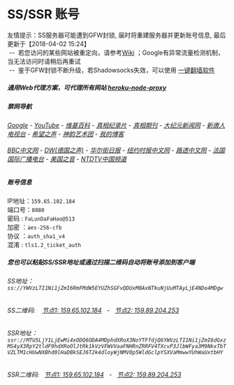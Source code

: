 # SS/SSR 账号 

友情提示：SS服务器可能遭到GFW封锁, 届时将重建服务器并更新账号信息, 最后更新于【2018-04-02 15:24】
<br/>&nbsp;--&nbsp; 若您访问的某些网站被重定向，请参考[Wiki](https://github.com/gfw-breaker/ssr-accounts/wiki) ；Google有异常流量检测机制，当无法访问时请稍后再重试
<br/>&nbsp;--&nbsp; 鉴于GFW封锁不断升级，若Shadowsocks失效，可以使用 [一键翻墙软件](https://gentle-wave-96746.herokuapp.com/proxy/http://wujieliulan.com/)

##### 通用Web代理方案，可代理所有网站 [heroku-node-proxy](https://github.com/gfw-breaker/heroku-node-proxy#--end--) 

##### 禁网导航

######  [Google](https://gentle-wave-96746.herokuapp.com/proxy/https://www.google.com/search?q=425事件) - [YouTube](https://git.io/vxNPj) - [维基百科](https://gentle-wave-96746.herokuapp.com/proxy/https://zh.wikipedia.org/wiki/喬高-麥塔斯調查報告) - [真相纪录片](https://git.io/vpYh5) - [真相期刊](https://gentle-wave-96746.herokuapp.com/proxy/http://140.82.50.145:8300/display.aspx?category_id=3&zhuanti_id=2) - [大纪元新闻网](https://gentle-wave-96746.herokuapp.com/proxy/http://www.epochtimes.com/) - [新唐人电视台](https://gentle-wave-96746.herokuapp.com/proxy/http://www.ntdtv.com/) - [希望之声](https://gentle-wave-96746.herokuapp.com/proxy/http://soundofhope.org/) - [神韵艺术团](https://gentle-wave-96746.herokuapp.com/proxy/http://www.ntdtv.com/xtr/gb/prog673.html) - [我的博客](https://gentle-wave-96746.herokuapp.com/proxy/http://truth.atspace.eu/)<br/> <br/> [BBC中文网](https://gentle-wave-96746.herokuapp.com/proxy/http://www.bbc.com/zhongwen/simp) - [DW(德国之声)](https://gentle-wave-96746.herokuapp.com/proxy/http://www.dw.com/zh/在线报导/s-9058?&zhongwen=simp) - [华尔街日报](https://gentle-wave-96746.herokuapp.com/proxy/https://cn.wsj.com/zh-hans) - [纽约时报中文网](https://gentle-wave-96746.herokuapp.com/proxy/https://cn.nytimes.com/) - [路透中文网](https://gentle-wave-96746.herokuapp.com/proxy/https://cn.reuters.com/) - [法国国际广播电台](https://gentle-wave-96746.herokuapp.com/proxy/http://cn.rfi.fr/) - [美国之音](https://gentle-wave-96746.herokuapp.com/proxy/https://www.voachinese.com/) - [NTDTV中国频道](https://git.io/vxShq)


##### 账号信息
IP地址：`159.65.102.184`  
端口号：`8080`  
密码  : `FaLunDaFaHao@513`  
加密  ：`aes-256-cfb`  
协议  ：`auth_sha1_v4`  
混淆  : `tls1.2_ticket_auth`  

##### 您也可以粘贴SS/SSR地址或通过扫描二维码自动将账号添加到客户端

######  SS地址： `ss://YWVzLTI1Ni1jZmI6RmFMdW5EYUZhSGFvQDUxM0AxNTkuNjUuMTAyLjE4NDo4MDgw`   
######  SS二维码: &nbsp;&nbsp; <a href="http://159.65.102.184/info/ss.html" target="_blank">节点1: 159.65.102.184</a> &nbsp;&nbsp;-&nbsp;&nbsp; <a href="http://159.89.204.253/info/ss.html" target="_blank">节点2: 159.89.204.253</a>

######  SSR地址： `ssr://MTU5LjY1LjEwMi4xODQ6ODA4MDphdXRoX3NoYTFfdjQ6YWVzLTI1Ni1jZmI6dGxzMS4yX3RpY2tldF9hdXRoOlJtRk1kVzVFWVVaaFNHRnZRRFV4TXcvP3JlbWFya3M9NkxTbTVZLTM1cHUwNXBhd0lHaDBkSEJ6T2k4dloyWjNMV0p5WldGclpYSXVaMmwwYUhWaUxtbHY`     
######  SSR二维码: &nbsp;&nbsp;<a href="http://159.65.102.184/info/ssr.html" target="_blank">节点1: 159.65.102.184</a> &nbsp;&nbsp;-&nbsp;&nbsp; <a href="http://159.89.204.253/info/ssr.html" target="_blank">节点2: 159.89.204.253</a>


